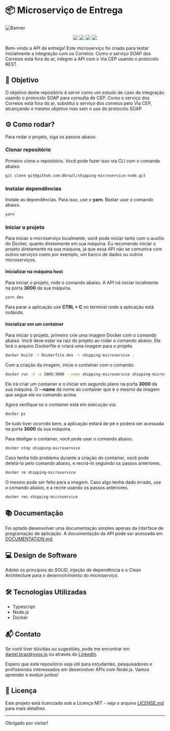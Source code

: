 # 📦 Microserviço de Entrega

![Banner](https://github-dbrazl.s3.amazonaws.com/shipping-microservice-node/banner.jpg)

<p align="center">
  <img src="https://img.shields.io/badge/node-20.15.1-green">
  <img src="https://img.shields.io/badge/typescript-5.5.4-blue">
  <img src="https://img.shields.io/badge/docker-27.0.3-darkcyan">
  <img src="https://img.shields.io/badge/license-MIT-red">
</p>

Bem-vindo a API de entrega! Este microserviço foi criado para testar inicialmente a integração com os Correios. Como o serviço SOAP dos Correios está fora do ar, integrei a API com o Via CEP usando o protocolo REST.

## 🎯 Objetivo

O objetivo deste repositório é servir como um estudo de caso de integração usando o protocolo SOAP para consulta de CEP. Como o serviço dos Correios está fora do ar, substitui o serviço dos correios pelo Via CEP, alcançando o mesmo objetivo mas sem o uso do protocolo SOAP.

## ⚙️ Como rodar?

Para rodar o projeto, siga os passos abaixo.

### Clonar repositório

Primeiro clone o repositório. Você pode fazer isso via CLI com o comando abaixo.

```bash
git clone git@github.com:dbrazl/shipping-microservice-node.git
```

### Instalar dependências

Instale as dependências. Para isso, use o **yarn**. Bastar usar o comando abaixo.

```bash
yarn
```

### Iniciar o projeto

Para iniciar o microserviço localmente, você pode iniciar tanto com o auxílio do Docker, quanto diretamente em sua máquina. Eu recomendo iniciar o projeto diretamente na sua máquina, já que essa API não se comunica com outros serviços como por exemplo, um banco de dados ou outros microserviços.

#### Inicializar na máquina host

Para iniciar o projeto, rode o comando abaixo. A API irá iniciar localmente na porta **3000** da sua máquina.

```bash
yarn dev
```

Para parar a aplicação use **CTRL + C** no terminal onde a aplicação está rodando.

#### Inicializar em um container

Para iniciar o projeto, primeiro crie uma imagem Docker com o comando abaixo. Você deve estar na raiz do projeto ao rodar o comando abaixo. Ele lerá o arquivo Dockerfile e criará uma imagem para o projeto.

```bash
docker build -f Dockerfile.dev -t shipping-microservice .
```

Com a criação da imagem, inicie o container com o comando:

```bash
docker run -d -p 3000:3000 --name shipping-microservice shipping-microservice
```

Ele irá criar um container e o iniciar em segundo plano na porta **3000** da sua máquina. O **--name** dá nome ao container que é o mesmo da imagem que segue ele no comando acima.

Agora verifique se o container está em execução via:

```bash
docker ps
```

Se tudo tiver ocorrido bem, a aplicação estará de pé e poderá ser acessada na porta **3000** da sua máquina.

Para desligar o container, você pode usar o comando abaixo.

```bash
docker stop shipping-microservice
```

Caso tenha tido problema durante a criação do container, você pode deletá-lo pelo comando abaixo, e recriá-lo seguindo os passos anteriores.

```bash
docker rm shipping-microservice
```

O mesmo pode ser feito para a imagem. Caso algo tenha dado errado, use o comando abaixo, e a recrie usando os passos anteriores.

```bash
docker rmi shipping-microservice
```

## 📚 Documentação

Foi optado desenvolver uma documentação simples apenas da interface de programação de aplicação. A documentação da API pode ser acessada em [DOCUMENTATION.md](./DOCUMENTATION.md).

## 💻 Design de Software

Adotei os princípios do SOLID, injeção de dependência e o Clean Architecture para o desenvolvimento do microserviço.

## 🛠 Tecnologias Utilizadas

- Typescript
- Node.js
- Docker

## 📬 Contato

Se você tiver dúvidas ou sugestões, pode me encontrar em daniel.braz@vyox.io ou através do [LinkedIn](https://www.linkedin.com/in/dbrazl/).

Espero que este repositório seja útil para estudantes, pesquisadores e profissionais interessados em desenvolver APIs com Node.js. Vamos aprender e evoluir juntos!

## 📜 Licença

Este projeto está licenciado sob a Licença MIT - veja o arquivo <a href="./LICENSE.md">LICENSE.md</a> para mais detalhes.

---

Obrigado por visitar!
